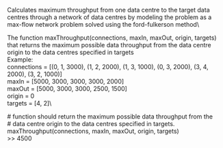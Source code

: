 Calculates maximum throughput from one data centre to the target data centres through a network of data centres by modeling the problem as a max-flow network problem solved using the ford-fulkerson method\

The function maxThroughput(connections, maxIn, maxOut, origin, targets) that returns the maximum possible data throughput from the data centre origin to the data centres specified in targets\
Example:\
connections = [(0, 1, 3000), (1, 2, 2000), (1, 3, 1000), (0, 3, 2000), (3, 4, 2000), (3, 2, 1000)]\
maxIn = [5000, 3000, 3000, 3000, 2000]\
maxOut = [5000, 3000, 3000, 2500, 1500]\
origin = 0\
targets = [4, 2]\

\# function should return the maximum possible data throughput from the\
\# data centre origin to the data centres specified in targets.\
maxThroughput(connections, maxIn, maxOut, origin, targets)\
\>> 4500

